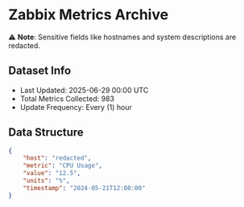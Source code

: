 # Zabbix Metrics Archive

⚠️ **Note**: Sensitive fields like hostnames and system descriptions are redacted.

## Dataset Info
- Last Updated: 2025-06-29 00:00 UTC
- Total Metrics Collected: 983
- Update Frequency: Every (1) hour

## Data Structure
```json
{
    "host": "redacted",
    "metric": "CPU Usage",
    "value": "12.5",
    "units": "%",
    "timestamp": "2024-05-21T12:00:00"
}
```
